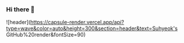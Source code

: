 ### Hi there 👋
![header](https://capsule-render.vercel.app/api?type=wave&color=auto&height=300&section=header&text=Suhyeok's GitHub%20render&fontSize=90)
<!--
**Mosuhyeok/Mosuhyeok** is a ✨ _special_ ✨ repository because its `README.md` (this file) appears on your GitHub profile.

Here are some ideas to get you started:

- 🔭 I’m currently working on ...
- 🌱 I’m currently learning ...
- 👯 I’m looking to collaborate on ...
- 🤔 I’m looking for help with ...
- 💬 Ask me about ...
- 📫 How to reach me: ...
- 😄 Pronouns: ...
- ⚡ Fun fact: ...
-->
